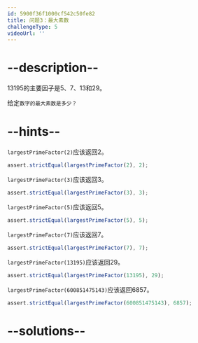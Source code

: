 ```yaml
---
id: 5900f36f1000cf542c50fe82
title: 问题3：最大素数
challengeType: 5
videoUrl: ''
---
```


# --description--

13195的主要因子是5、7、13和29。

给定<code>数字<!-- code-->的最大素数是多少？</code>

# --hints--

`largestPrimeFactor(2)`应该返回2。

```js
assert.strictEqual(largestPrimeFactor(2), 2);
```

`largestPrimeFactor(3)`应该返回3。

```js
assert.strictEqual(largestPrimeFactor(3), 3);
```

`largestPrimeFactor(5)`应该返回5。

```js
assert.strictEqual(largestPrimeFactor(5), 5);
```

`largestPrimeFactor(7)`应该返回7。

```js
assert.strictEqual(largestPrimeFactor(7), 7);
```

`largestPrimeFactor(13195)`应该返回29。

```js
assert.strictEqual(largestPrimeFactor(13195), 29);
```

`largestPrimeFactor(600851475143)`应该返回6857。

```js
assert.strictEqual(largestPrimeFactor(600851475143), 6857);
```

# --solutions--

